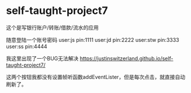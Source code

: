 # self-taught-project7

这个是写银行账户/转账/借款/流水的应用

随意登陆一个账号密码
user:js
pin:1111
user:jd
pin:2222
user:stw
pin:3333
user:ss
pin:4444

我这里出现了一个BUG无法解决
https://justinswitzerland.github.io/self-taught-project7/

这两个按钮我都没有设置帧听函数addEventLister，但是每次点击，就直接自动刷新了。
